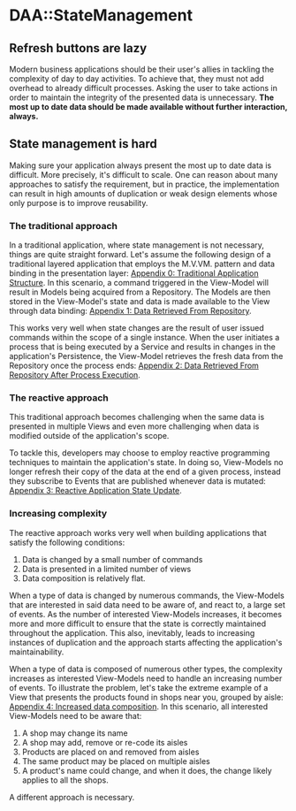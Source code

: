 # DAA::StateManagement

## Refresh buttons are lazy
Modern business applications should be their user's allies in tackling the complexity of day to day activities. To achieve that, they must not add overhead to already difficult processes. Asking the user to take actions in order to maintain the integrity of the presented data is unnecessary. **The most up to date data should be made available without further interaction, always.**

## State management is hard
Making sure your application always present the most up to date data is difficult. More precisely, it's difficult to scale. One can reason about many approaches to satisfy the requirement, but in practice, the implementation can result in high amounts of duplication or weak design elements whose only purpose is to improve reusability.

### The traditional approach
In a traditional application, where state management is not necessary, things are quite straight forward. Let's assume the following design of a traditional layered application that employs the M.V.VM. pattern and data binding in the presentation layer: [Appendix 0: Traditional Application Structure](Documentation/Images/traditional-application-structure.png). In this scenario, a command triggered in the View-Model will result in Models being acquired from a Repository. The Models are then stored in the View-Model's state and data is made available to the View through data binding: [Appendix 1: Data Retrieved From Repository](Documentation/Images/traditional-data-retrieved-from-repository.png). 

This works very well when state changes are the result of user issued commands within the scope of a single instance. When the user initiates a process that is being executed by a Service and results in changes in the application's Persistence, the View-Model retrieves the fresh data from the Repository once the process ends: [Appendix 2: Data Retrieved From Repository After Process Execution](Documentation/Images/traditional-application-data-updated-after-process.png).

### The reactive approach
This traditional approach becomes challenging when the same data is presented in multiple Views and even more challenging when data is modified outside of the application's scope. 

To tackle this, developers may choose to employ reactive programming techniques to maintain the application's state. In doing so, View-Models no longer refresh their copy of the data at the end of a given process, instead they subscribe to Events that are published whenever data is mutated: [Appendix 3: Reactive Application State Update](Documentation/Images/reactive-application-data-updates.png).

### Increasing complexity
The reactive approach works very well when building applications that satisfy the following conditions:
1. Data is changed by a small number of commands
2. Data is presented in a limited number of views 
3. Data composition is relatively flat.

When a type of data is changed by numerous commands, the View-Models that are interested in said data need to be aware of, and react to, a large set of events. As the number of interested View-Models increases, it becomes more and more difficult to ensure that the state is correctly maintained throughout the application. This also, inevitably, leads to increasing instances of duplication and the approach starts affecting the application's maintainability.

When a type of data is composed of numerous other types, the complexity increases as interested View-Models need to handle an increasing number of events. To illustrate the problem, let's take the extreme example of a View that presents the products found in shops near you, grouped by aisle: [Appendix 4: Increased data composition](Documentation/Images/increased-data-composition.png). In this scenario, all interested View-Models need to be aware that:
1. A shop may change its name
2. A shop may add, remove or re-code its aisles
3. Products are placed on and removed from aisles
4. The same product may be placed on multiple aisles
5. A product's name could change, and when it does, the change likely applies to all the shops.

A different approach is necessary.
